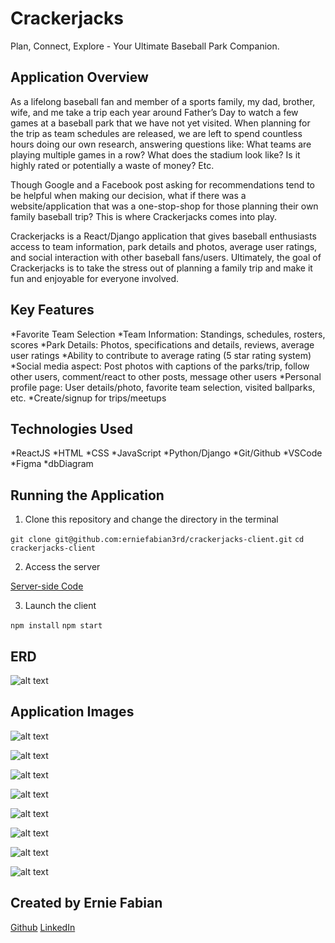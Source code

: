 # Crackerjacks

Plan, Connect, Explore - Your Ultimate Baseball Park Companion.

## Application Overview

As a lifelong baseball fan and member of a sports family, my dad, brother, wife, and me take a trip each year around Father’s Day to watch a few games at a baseball park that we have not yet visited. When planning for the trip as team schedules are released, we are left to spend countless hours doing our own research, answering questions like: What teams are playing multiple games in a row? What does the stadium look like? Is it highly rated or potentially a waste of money? Etc.

Though Google and a Facebook post asking for recommendations tend to be helpful when making our decision, what if there was a website/application that was a one-stop-shop for those planning their own family baseball trip? This is where Crackerjacks comes into play.

Crackerjacks is a React/Django application that gives baseball enthusiasts access to team information, park details and photos, average user ratings, and social interaction with other baseball fans/users. Ultimately, the goal of Crackerjacks is to take the stress out of planning a family trip and make it fun and enjoyable for everyone involved.


## Key Features

*Favorite Team Selection
*Team Information: Standings, schedules, rosters, scores
*Park Details: Photos, specifications and details, reviews, average user ratings
*Ability to contribute to average rating (5 star rating system)
*Social media aspect: Post photos with captions of the parks/trip, follow other users, comment/react to other posts, message other users
*Personal profile page: User details/photo, favorite team selection, visited ballparks, etc.
*Create/signup for trips/meetups


## Technologies Used

*ReactJS
*HTML
*CSS
*JavaScript
*Python/Django
*Git/Github
*VSCode
*Figma
*dbDiagram


## Running the Application

1. Clone this repository and change the directory in the terminal

`git clone git@github.com:erniefabian3rd/crackerjacks-client.git`
`cd crackerjacks-client`

2. Access the server

[Server-side Code](https://github.com/erniefabian3rd/crackerjacks-server)

3. Launch the client

`npm install`
`npm start`


## ERD

![alt text](https://i.imgur.com/w83nAAI.png "Crackerjacks ERD")

## Application Images

![alt text](https://i.imgur.com/pEy5yS4.jpg "Crackerjacks Login")

![alt text](https://i.imgur.com/JPJSlzD.png "Home Feed")

![alt text](https://i.imgur.com/43R777m.jpg "Park List")

![alt text](https://i.imgur.com/1or1P5M.png "Park Details")

![alt text](https://i.imgur.com/JCU1j5X.png "Team List")

![alt text](https://i.imgur.com/lrTTz0B.png "Team Details")

![alt text](https://i.imgur.com/FQ6WSgs.png "Trip List")

![alt text](https://i.imgur.com/dzxk26B.png "User Profile")

## Created by Ernie Fabian

[Github](https://www.github.com/erniefabian3rd)
[LinkedIn](https://www.linkedin.com/in/erniefabian3rd/)
